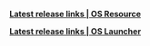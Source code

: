 
**[ Latest release links | OS Resource ](https://hk4e-launcher-static.hoyoverse.com/hk4e_global/mdk/launcher/api/resource?launcher_id=10&key=gcStgarh&channel_id=1&sub_channel_id=3)**

**[ Latest release links | OS Launcher ](https://sg-public-api.hoyoverse.com/event/download_porter/time_link/ys_global/genshinimpactpc/default)**
